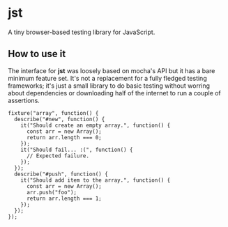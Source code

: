 # jst
A tiny browser-based testing library for JavaScript.


## How to use it
The interface for **jst** was loosely based on mocha's API but it has a bare
minimum feature set. It's not a replacement for a fully fledged testing
frameworks; it's just a small library to do basic testing without worring about
dependencies or downloading half of the internet to run a couple of assertions.  


```
fixture("array", function() {
  describe("#new", function() {
    it("Should create an empty array.", function() {
      const arr = new Array();
      return arr.length === 0;
    });
    it("Should fail... :(", function() {
      // Expected failure.
    });
  });
  describe("#push", function() {
    it("Should add item to the array.", function() {
      const arr = new Array();
      arr.push("foo");
      return arr.length === 1;
    });
  });
});



```
